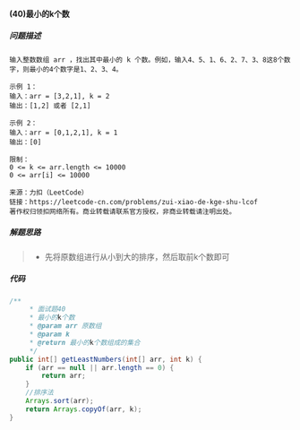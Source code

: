 #### (40)最小的k个数



##### 问题描述

```
输入整数数组 arr ，找出其中最小的 k 个数。例如，输入4、5、1、6、2、7、3、8这8个数字，则最小的4个数字是1、2、3、4。

示例 1：
输入：arr = [3,2,1], k = 2
输出：[1,2] 或者 [2,1]

示例 2：
输入：arr = [0,1,2,1], k = 1
输出：[0]
 
限制：
0 <= k <= arr.length <= 10000
0 <= arr[i] <= 10000

来源：力扣（LeetCode）
链接：https://leetcode-cn.com/problems/zui-xiao-de-kge-shu-lcof
著作权归领扣网络所有。商业转载请联系官方授权，非商业转载请注明出处。
```



##### 解题思路

> - 先将原数组进行从小到大的排序，然后取前k个数即可

##### 代码

```java
/**
     * 面试题40
     * 最小的k个数
     * @param arr 原数组
     * @param k
     * @return 最小的k个数组成的集合
     */
public int[] getLeastNumbers(int[] arr, int k) {
    if (arr == null || arr.length == 0) {
        return arr;
    }
    //排序法
    Arrays.sort(arr);
    return Arrays.copyOf(arr, k);
}
```



